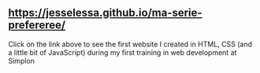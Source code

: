 ## https://jesselessa.github.io/ma-serie-prefereree/

Click on the link above to see the first website I created in HTML, CSS (and a little bit of JavaScript) during my first training in web development at Simplon
